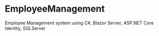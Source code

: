 # EmployeeManagement
 Employee Management system using C#, Blazor Server, ASP.NET Core Identity, SQLServer
